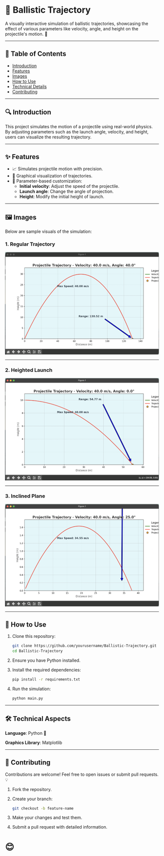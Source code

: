 # 🎯 Ballistic Trajectory

A visually interactive simulation of ballistic trajectories, showcasing the effect of various parameters like velocity, angle, and height on the projectile's motion. 🚀

---

## 📜 Table of Contents
- [Introduction](#introduction-)
- [Features](#features-)
- [Images](#images-)
- [How to Use](#how-to-use-)
- [Technical Details](#technical-details-)
- [Contributing](#contributing-)


---

## 🔍 Introduction
This project simulates the motion of a projectile using real-world physics. By adjusting parameters such as the launch angle, velocity, and height, users can visualize the resulting trajectory.

---

## ✨ Features
- 📈 Simulates projectile motion with precision.
- 🎨 Graphical visualization of trajectories.
- 🧮 Parameter-based customization:
  - **Initial velocity**: Adjust the speed of the projectile.
  - **Launch angle**: Change the angle of projection.
  - **Height**: Modify the initial height of launch.

---

## 🖼️ Images
Below are sample visuals of the simulation:

### 1. Regular Trajectory
![Regular Trajectory](./images/regular.png)

---

### 2. Heighted Launch
![Heighted Launch](./images/heighted.png)

---

### 3. Inclined Plane
![Inclined Plane](./images/incline.png)

---

## 🚀 How to Use
1. Clone this repository:
   ```bash
   git clone https://github.com/yourusername/Ballistic-Trajectory.git
   cd Ballistic-Trajectory
   
2. Ensure you have Python installed.

3. Install the required dependencies:
    ```bash
    pip install -r requirements.txt
    
4. Run the simulation:
    ```bash
    python main.py
    
---

## 🛠️ Technical Aspects
**Language**: Python 🐍

**Graphics Library**: Matplotlib

---

## 🤝 Contributing
Contributions are welcome! Feel free to open issues or submit pull requests. 💡

1. Fork the repository.


2. Create your branch:
    ```bash
    git checkout -b feature-name

3. Make your changes and test them.
4. Submit a pull request with detailed information.



# 😊
    
    
    

